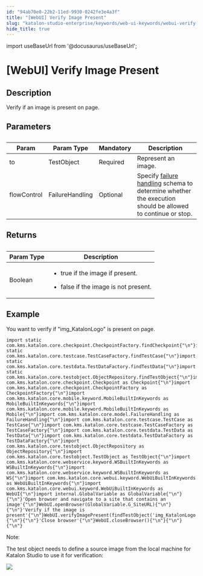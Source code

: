 ```yaml
---
id: "94ab70e0-22b2-11ed-9930-0242fe3e4a3f"
title: "[WebUI] Verify Image Present"
slug: "katalon-studio-enterprise/keywords/web-ui-keywords/webui-verify-image-present"
hide_title: true
---
```

import useBaseUrl from '@docusaurus/useBaseUrl';


# <a id="id_0" class="anchor_top_offset"/><a id="ariaid-title1" class="anchor_top_offset"/>[WebUI] Verify Image Present


## <a id="id_0__id_1" class="anchor_top_offset"/>Description 

              
<p xmlns="http://www.w3.org/1999/xhtml" className="p">Verify if an image is present on page.</p> 
      

## <a id="id_0__id_2" class="anchor_top_offset"/>Parameters 

              
<table xmlns="http://www.w3.org/1999/xhtml" className="table"><caption /><thead className="thead"><tr className><th className="entry anchor_top_offset" id="id_0__id_2__entry__1">Param</th><th className="entry anchor_top_offset" id="id_0__id_2__entry__2">Param Type</th><th className="entry anchor_top_offset" id="id_0__id_2__entry__3">Mandatory</th><th className="entry anchor_top_offset" id="id_0__id_2__entry__4">Description</th></tr></thead><tbody className="tbody"><tr className><td className="entry" headers="id_0__id_2__entry__1 id_0__id_2__entry__2 id_0__id_2__entry__3 id_0__id_2__entry__4 ">to</td><td className="entry" headers="id_0__id_2__entry__1 id_0__id_2__entry__2 id_0__id_2__entry__3 id_0__id_2__entry__4 ">TestObject</td><td className="entry" headers="id_0__id_2__entry__1 id_0__id_2__entry__2 id_0__id_2__entry__3 id_0__id_2__entry__4 ">Required</td><td className="entry" headers="id_0__id_2__entry__1 id_0__id_2__entry__2 id_0__id_2__entry__3 id_0__id_2__entry__4 ">Represent an image.</td></tr><tr className><td className="entry" headers="id_0__id_2__entry__1 id_0__id_2__entry__2 id_0__id_2__entry__3 id_0__id_2__entry__4 ">flowControl</td><td className="entry" headers="id_0__id_2__entry__1 id_0__id_2__entry__2 id_0__id_2__entry__3 id_0__id_2__entry__4 ">FailureHandling</td><td className="entry" headers="id_0__id_2__entry__1 id_0__id_2__entry__2 id_0__id_2__entry__3 id_0__id_2__entry__4 ">Optional</td><td className="entry" headers="id_0__id_2__entry__1 id_0__id_2__entry__2 id_0__id_2__entry__3 id_0__id_2__entry__4 ">Specify <a className="xref" href="/docs/katalon-studio-enterprise/error-management/test-maintenance/failure-handling">failure handling</a> schema to         determine whether the execution should be allowed to continue or         stop.</td></tr></tbody></table> 
      

## <a id="id_0__id_3" class="anchor_top_offset"/>Returns 

              
<table xmlns="http://www.w3.org/1999/xhtml" className="table"><caption /><thead className="thead"><tr className><th className="entry anchor_top_offset" id="id_0__id_3__entry__1">Param Type</th><th className="entry anchor_top_offset" id="id_0__id_3__entry__2">Description</th></tr></thead><tbody className="tbody"><tr className><td className="entry" headers="id_0__id_3__entry__1 id_0__id_3__entry__2 ">Boolean</td><td className="entry" headers="id_0__id_3__entry__1 id_0__id_3__entry__2 ">         <ul className="ul"><li className="li">             <p className="p">true if the image if present.</p>           </li><li className="li">             <p className="p">false if the image is not present. </p>           </li></ul>       </td></tr></tbody></table> 
      

## <a id="id_0__id_4" class="anchor_top_offset"/>Example 

              
<p xmlns="http://www.w3.org/1999/xhtml" className="p">You want to verify if "img_KatalonLogo" is present on page.</p> 
              
<pre xmlns="http://www.w3.org/1999/xhtml" className="pre codeblock"><code>import static com.kms.katalon.core.checkpoint.CheckpointFactory.findCheckpoint{"\n"}import static com.kms.katalon.core.testcase.TestCaseFactory.findTestCase{"\n"}import static com.kms.katalon.core.testdata.TestDataFactory.findTestData{"\n"}import static com.kms.katalon.core.testobject.ObjectRepository.findTestObject{"\n"}import com.kms.katalon.core.checkpoint.Checkpoint as Checkpoint{"\n"}import com.kms.katalon.core.checkpoint.CheckpointFactory as CheckpointFactory{"\n"}import com.kms.katalon.core.mobile.keyword.MobileBuiltInKeywords as MobileBuiltInKeywords{"\n"}import com.kms.katalon.core.mobile.keyword.MobileBuiltInKeywords as Mobile{"\n"}import com.kms.katalon.core.model.FailureHandling as FailureHandling{"\n"}import com.kms.katalon.core.testcase.TestCase as TestCase{"\n"}import com.kms.katalon.core.testcase.TestCaseFactory as TestCaseFactory{"\n"}import com.kms.katalon.core.testdata.TestData as TestData{"\n"}import com.kms.katalon.core.testdata.TestDataFactory as TestDataFactory{"\n"}import com.kms.katalon.core.testobject.ObjectRepository as ObjectRepository{"\n"}import com.kms.katalon.core.testobject.TestObject as TestObject{"\n"}import com.kms.katalon.core.webservice.keyword.WSBuiltInKeywords as WSBuiltInKeywords{"\n"}import com.kms.katalon.core.webservice.keyword.WSBuiltInKeywords as WS{"\n"}import com.kms.katalon.core.webui.keyword.WebUiBuiltInKeywords as WebUiBuiltInKeywords{"\n"}import com.kms.katalon.core.webui.keyword.WebUiBuiltInKeywords as WebUI{"\n"}import internal.GlobalVariable as GlobalVariable{"\n"}{"\n"}'Open browser and navigate to a site that contains an image'{"\n"}WebUI.openBrowser(GlobalVariable.G_SiteURL){"\n"}{"\n"}'Verify if the image is present'{"\n"}WebUI.verifyImagePresent(findTestObject('img_KatalonLogo')){"\n"}{"\n"}'Close browser'{"\n"}WebUI.closeBrowser(){"\n"}{"\n"}{"\n"}</code></pre> 
            
<div xmlns="http://www.w3.org/1999/xhtml" className="note note note_note"><span className="note__title">Note:</span> 
  <p className="p">The test object needs to define a source image from the local
    machine for Katalon Studio to use it for verification:</p>
  <p className="p">
    <img className="image" src={useBaseUrl("https://github.com/katalon-studio/docs-images/raw/master/katalon-studio/docs/webui-verify-image-present/define_image.jpg")} /><br /><br />
  </p>
</div>
      
